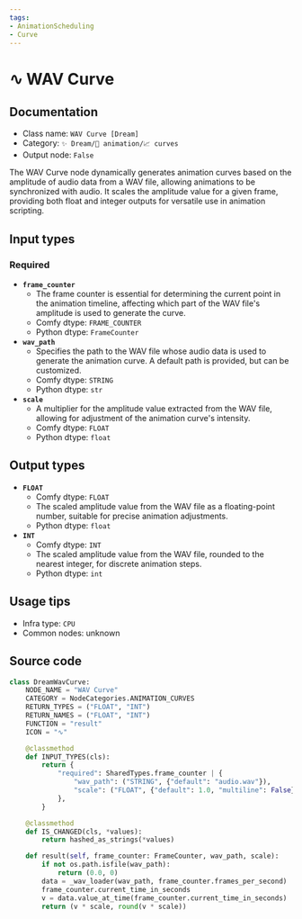 ```yaml
---
tags:
- AnimationScheduling
- Curve
---
```


# ∿ WAV Curve
## Documentation
- Class name: `WAV Curve [Dream]`
- Category: `✨ Dream/🎥 animation/📈 curves`
- Output node: `False`

The WAV Curve node dynamically generates animation curves based on the amplitude of audio data from a WAV file, allowing animations to be synchronized with audio. It scales the amplitude value for a given frame, providing both float and integer outputs for versatile use in animation scripting.
## Input types
### Required
- **`frame_counter`**
    - The frame counter is essential for determining the current point in the animation timeline, affecting which part of the WAV file's amplitude is used to generate the curve.
    - Comfy dtype: `FRAME_COUNTER`
    - Python dtype: `FrameCounter`
- **`wav_path`**
    - Specifies the path to the WAV file whose audio data is used to generate the animation curve. A default path is provided, but can be customized.
    - Comfy dtype: `STRING`
    - Python dtype: `str`
- **`scale`**
    - A multiplier for the amplitude value extracted from the WAV file, allowing for adjustment of the animation curve's intensity.
    - Comfy dtype: `FLOAT`
    - Python dtype: `float`
## Output types
- **`FLOAT`**
    - Comfy dtype: `FLOAT`
    - The scaled amplitude value from the WAV file as a floating-point number, suitable for precise animation adjustments.
    - Python dtype: `float`
- **`INT`**
    - Comfy dtype: `INT`
    - The scaled amplitude value from the WAV file, rounded to the nearest integer, for discrete animation steps.
    - Python dtype: `int`
## Usage tips
- Infra type: `CPU`
- Common nodes: unknown


## Source code
```python
class DreamWavCurve:
    NODE_NAME = "WAV Curve"
    CATEGORY = NodeCategories.ANIMATION_CURVES
    RETURN_TYPES = ("FLOAT", "INT")
    RETURN_NAMES = ("FLOAT", "INT")
    FUNCTION = "result"
    ICON = "∿"

    @classmethod
    def INPUT_TYPES(cls):
        return {
            "required": SharedTypes.frame_counter | {
                "wav_path": ("STRING", {"default": "audio.wav"}),
                "scale": ("FLOAT", {"default": 1.0, "multiline": False})
            },
        }

    @classmethod
    def IS_CHANGED(cls, *values):
        return hashed_as_strings(*values)

    def result(self, frame_counter: FrameCounter, wav_path, scale):
        if not os.path.isfile(wav_path):
            return (0.0, 0)
        data = _wav_loader(wav_path, frame_counter.frames_per_second)
        frame_counter.current_time_in_seconds
        v = data.value_at_time(frame_counter.current_time_in_seconds)
        return (v * scale, round(v * scale))

```

